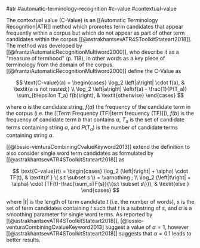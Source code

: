 #atr #automatic-terminology-recognition #c-value #contextual-value

The contextual value (C-Value) is an [[Automatic Terminology Recognition|ATR]] method which promotes term candidates that appear frequently within a corpus but which do not appear as part of other term candidates within the corpus [[@astrakhantsevATR4SToolkitStateart2018]]. The method was developed by [[@frantziAutomaticRecognitionMultiword2000]], who describe it as a "measure of termhood" (p. 118), in other words as a key piece of terminology from the domain of the corpus.  [[@frantziAutomaticRecognitionMultiword2000]] define the C-Value as

$$
\text{C-value}(a) = 
\begin{cases} 
\log_2 \left|a\right| \cdot f(a), & \textit{a is not nested;} \\
\log_2 \left|a\right| \left(f(a) - \frac{1}{P(T_a)} \sum_{b\epsilon T_a} f(b)\right), & \textit{otherwise}
\end{cases}
$$

where $a$ is the candidate string, $f(a)$ the frequency of the candidate term in the corpus (i.e. the [[Term Frequency (TF)|term frequency (TF)]]), $f(b)$ is the frequency of candidate term $b$ that contains $a$, $T_a$ is the set of candidate terms containing string $a$, and $P(T_a)$ is the number of candidate terms containing string $a$.

[[@lossio-venturaCombiningCvalueKeyword2013]] extend the definition to also consider single word term candidates as formulated by [[@astrakhantsevATR4SToolkitStateart2018]] as

$$
\text{C-value}(t) = 
\begin{cases} 
\log_2  (\left|t\right| + \alpha) \cdot TF(t), & \textit{if } \{ s:t \subset s \} = \varnothing ; \\
\log_2 (\left|t\right| + \alpha) \cdot (TF(t)-\frac{\sum_sTF(s)}{\{s:t \subset s\}}), & \textit{else.}
\end{cases}
$$

where $\left| t \right|$ is the length of term candidate $t$ (i.e. the number of words), $s$ is the set of term candidates containing $t$ such that $t$ is a substring of $s$, and $\alpha$ is a smoothing parameter for single word terms. As reported by [[@astrakhantsevATR4SToolkitStateart2018]], [@lossio-venturaCombiningCvalueKeyword2013] suggest a value of $\alpha = 1$, however [[@astrakhantsevATR4SToolkitStateart2018]] suggests that $\alpha = 0.1$ leads to better results.


